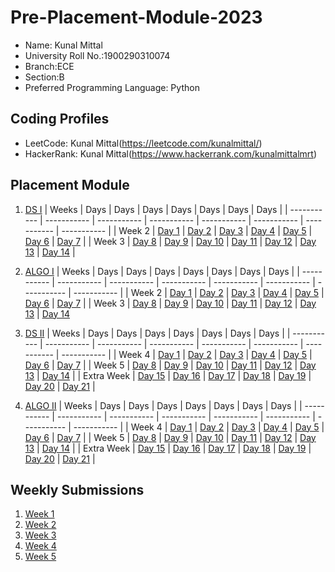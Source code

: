 # Pre-Placement-Module-2023

- Name: Kunal Mittal
- University Roll No.:1900290310074
- Branch:ECE
- Section:B
- Preferred Programming Language: Python

## Coding Profiles
- LeetCode: Kunal Mittal(https://leetcode.com/kunalmittal/)
- HackerRank: Kunal Mittal(https://www.hackerrank.com/kunalmittalmrt)

## Placement Module
1. [DS I](https://github.com/kunalmittal01/Pre-Placement-Module-2023/tree/main/DS%20I)
    | Weeks | Days | Days | Days | Days | Days | Days | Days |
    | ----------- | ----------- | ----------- | ----------- | ----------- | ----------- | ----------- | ----------- | 
    | Week 2 | [Day 1](https://github.com/kunalmittal01/Pre-Placement-Module-2023/tree/main/DS%20I/Day%201) | [Day 2](https://github.com/kunalmittal01/Pre-Placement-Module-2023/tree/main/DS%20I/Day%202) | [Day 3](https://github.com/kunalmittal01/Pre-Placement-Module-2023/tree/main/DS%20I/Day%203) | [Day 4](https://github.com/kunalmittal01/Pre-Placement-Module-2023/tree/main/DS%20I/Day%204) | [Day 5](https://github.com/kunalmittal01/Pre-Placement-Module-2023/tree/main/DS%20I/Day%205) | [Day 6](https://github.com/kunalmittal01/Pre-Placement-Module-2023/tree/main/DS%20I/Day%206) | [Day 7](https://github.com/kunalmittal01/Pre-Placement-Module-2023/tree/main/DS%20I/Day%207) |
    | Week 3 | [Day 8](https://github.com/kunalmittal01/Pre-Placement-Module-2023/tree/main/DS%20I/Day%208) | [Day 9](https://github.com/kunalmittal01/Pre-Placement-Module-2023/tree/main/DS%20I/Day%209) | [Day 10](https://github.com/kunalmittal01/Pre-Placement-Module-2023/tree/main/DS%20I/Day%2010) | [Day 11](https://github.com/kunalmittal01/Pre-Placement-Module-2023/tree/main/DS%20I/Day%2011) | [Day 12](https://github.com/kunalmittal01/Pre-Placement-Module-2023/tree/main/DS%20I/Day%2012) | [Day 13](https://github.com/kunalmittal01/Pre-Placement-Module-2023/tree/main/DS%20I/Day%2013) | [Day 14](https://github.com/kunalmittal01/Pre-Placement-Module-2023/tree/main/DS%20I/Day%2014) |
    
2. [ALGO I](https://github.com/kunalmittal01/Pre-Placement-Module-2023/tree/main/ALGO%20I)
    | Weeks | Days | Days | Days | Days | Days | Days | Days |
    | ----------- | ----------- | ----------- | ----------- | ----------- | ----------- | ----------- | ----------- |
    | Week 2 | [Day 1](https://github.com/kunalmittal01/Pre-Placement-Module-2023/tree/main/ALGO%20I/Day%201) | [Day 2](https://github.com/kunalmittal01/Pre-Placement-Module-2023/tree/main/ALGO%20I/Day%202) | [Day 3](https://github.com/kunalmittal01/Pre-Placement-Module-2023/tree/main/ALGO%20I/Day%203) | [Day 4](https://github.com/kunalmittal01/Pre-Placement-Module-2023/tree/main/ALGO%20I/Day%204) | [Day 5](https://github.com/kunalmittal01/Pre-Placement-Module-2023/tree/main/ALGO%20I/Day%205) | [Day 6](https://github.com/kunalmittal01/Pre-Placement-Module-2023/tree/main/ALGO%20I/Day%206) | [Day 7](https://github.com/kunalmittal01/Pre-Placement-Module-2023/tree/main/ALGO%20I/Day%207) |
    | Week 3 | [Day 8](https://github.com/kunalmittal01/Pre-Placement-Module-2023/tree/main/ALGO%20I/Day%208) | [Day 9](https://github.com/kunalmittal01/Pre-Placement-Module-2023/tree/main/ALGO%20I/Day%209) | [Day 10](https://github.com/kunalmittal01/Pre-Placement-Module-2023/tree/main/ALGO%20I/Day%2010) | [Day 11](https://github.com/kunalmittal01/Pre-Placement-Module-2023/tree/main/ALGO%20I/Day%2011) | [Day 12](https://github.com/kunalmittal01/Pre-Placement-Module-2023/tree/main/ALGO%20I/Day%2012) | [Day 13](https://github.com/kunalmittal01/Pre-Placement-Module-2023/tree/main/ALGO%20I/Day%2013) | [Day 14](https://github.com/kunalmittal01/Pre-Placement-Module-2023/tree/main/ALGO%20I/Day%2014)  
    
3. [DS II](https://github.com/kunalmittal01/Pre-Placement-Module-2023/tree/main/DS%20II)
    | Weeks | Days | Days | Days | Days | Days | Days | Days |
    | ----------- | ----------- | ----------- | ----------- | ----------- | ----------- | ----------- | ----------- |
    | Week 4 | [Day 1](https://github.com/kunalmittal01/Pre-Placement-Module-2023/tree/main/DS%20II/Day%201) | [Day 2](https://github.com/kunalmittal01/Pre-Placement-Module-2023/tree/main/DS%20II/Day%202) | [Day 3](https://github.com/kunalmittal01/Pre-Placement-Module-2023/tree/main/DS%20II/Day%203) | [Day 4](https://github.com/kunalmittal01/Pre-Placement-Module-2023/tree/main/DS%20II/Day%204) | [Day 5](https://github.com/kunalmittal01/Pre-Placement-Module-2023/tree/main/DS%20II/Day%205) | [Day 6](https://github.com/kunalmittal01/Pre-Placement-Module-2023/tree/main/DS%20II/Day%206) | [Day 7](https://github.com/kunalmittal01/Pre-Placement-Module-2023/tree/main/DS%20II/Day%207) | 
    | Week 5 | [Day 8](https://github.com/kunalmittal01/Pre-Placement-Module-2023/tree/main/DS%20II/Day%208) | [Day 9](https://github.com/kunalmittal01/Pre-Placement-Module-2023/tree/main/DS%20II/Day%209) | [Day 10](https://github.com/kunalmittal01/Pre-Placement-Module-2023/tree/main/DS%20II/Day%2010) | [Day 11](https://github.com/kunalmittal01/Pre-Placement-Module-2023/tree/main/DS%20II/Day%2011) | [Day 12](https://github.com/kunalmittal01/Pre-Placement-Module-2023/tree/main/DS%20II/Day%2012) | [Day 13](https://github.com/kunalmittal01/Pre-Placement-Module-2023/tree/main/DS%20II/Day%2013) | [Day 14](https://github.com/kunalmittal01/Pre-Placement-Module-2023/tree/main/DS%20II/Day%2014) |
    | Extra Week | [Day 15](https://github.com/kunalmittal01/Pre-Placement-Module-2023/tree/main/DS%20II/Day%2015) | [Day 16](https://github.com/kunalmittal01/Pre-Placement-Module-2023/tree/main/DS%20II/Day%2016) | [Day 17](https://github.com/kunalmittal01/Pre-Placement-Module-2023/tree/main/DS%20II/Day%2017) | [Day 18](https://github.com/kunalmittal01/Pre-Placement-Module-2023/tree/main/DS%20II/Day%2018) | [Day 19](https://github.com/kunalmittal01/Pre-Placement-Module-2023/tree/main/DS%20II/Day%2019) | [Day 20](https://github.com/kunalmittal01/Pre-Placement-Module-2023/tree/main/DS%20II/Day%2020) | [Day 21](https://github.com/kunalmittal01/Pre-Placement-Module-2023/tree/main/DS%20II/Day%2021) |
    
4. [ALGO II](https://github.com/kunalmittal01/Pre-Placement-Module-2023/tree/main/ALGO%20II)
    | Weeks | Days | Days | Days | Days | Days | Days | Days |
    | ----------- | ----------- | ----------- | ----------- | ----------- | ----------- | ----------- | ----------- |
    | Week 4 | [Day 1](https://github.com/kunalmittal01/Pre-Placement-Module-2023/tree/main/ALGO%20II/Day%201) | [Day 2](https://github.com/kunalmittal01/Pre-Placement-Module-2023/tree/main/ALGO%20II/Day%202) | [Day 3](https://github.com/kunalmittal01/Pre-Placement-Module-2023/tree/main/ALGO%20II/Day%203) | [Day 4](https://github.com/kunalmittal01/Pre-Placement-Module-2023/tree/main/ALGO%20II/Day%204) | [Day 5](https://github.com/kunalmittal01/Pre-Placement-Module-2023/tree/main/ALGO%20II/Day%205) | [Day 6](https://github.com/kunalmittal01/Pre-Placement-Module-2023/tree/main/ALGO%20II/Day%206) | [Day 7](https://github.com/kunalmittal01/Pre-Placement-Module-2023/tree/main/ALGO%20II/Day%207) |
    | Week 5 | [Day 8](https://github.com/kunalmittal01/Pre-Placement-Module-2023/tree/main/ALGO%20II/Day%208) | [Day 9](https://github.com/kunalmittal01/Pre-Placement-Module-2023/tree/main/ALGO%20II/Day%209) | [Day 10](https://github.com/kunalmittal01/Pre-Placement-Module-2023/tree/main/ALGO%20II/Day%2010) | [Day 11](https://github.com/kunalmittal01/Pre-Placement-Module-2023/tree/main/ALGO%20II/Day%2011) | [Day 12](https://github.com/kunalmittal01/Pre-Placement-Module-2023/tree/main/ALGO%20II/Day%2012) | [Day 13](https://github.com/kunalmittal01/Pre-Placement-Module-2023/tree/main/ALGO%20II/Day%2013) | [Day 14](https://github.com/kunalmittal01/Pre-Placement-Module-2023/tree/main/ALGO%20II/Day%2014) |
    | Extra Week | [Day 15](https://github.com/kunalmittal01/Pre-Placement-Module-2023/tree/main/ALGO%20II/Day%2015) | [Day 16](https://github.com/kunalmittal01/Pre-Placement-Module-2023/tree/main/ALGO%20II/Day%2016) | [Day 17](https://github.com/kunalmittal01/Pre-Placement-Module-2023/tree/main/ALGO%20II/Day%2017) | [Day 18](https://github.com/kunalmittal01/Pre-Placement-Module-2023/tree/main/ALGO%20II/Day%2018) | [Day 19](https://github.com/kunalmittal01/Pre-Placement-Module-2023/tree/main/ALGO%20II/Day%2019) | [Day 20](https://github.com/kunalmittal01/Pre-Placement-Module-2023/tree/main/ALGO%20II/Day%2020) | [Day 21](https://github.com/kunalmittal01/Pre-Placement-Module-2023/tree/main/ALGO%20II/Day%2021) |

## Weekly Submissions
1. [Week 1](https://github.com/kunalmittal01/Pre-Placement-Module-2023/tree/main/Weekly%20Submissions/Week%201)
2. [Week 2](https://github.com/kunalmittal01/Pre-Placement-Module-2023/tree/main/Weekly%20Submissions/Week%202)
3. [Week 3](https://github.com/kunalmittal01/Pre-Placement-Module-2023/tree/main/Weekly%20Submissions/Week%203)
4. [Week 4](https://github.com/kunalmittal01/Pre-Placement-Module-2023/tree/main/Weekly%20Submissions/Week%204)
5. [Week 5](https://github.com/kunalmittal01/Pre-Placement-Module-2023/tree/main/Weekly%20Submissions/Week%205)
